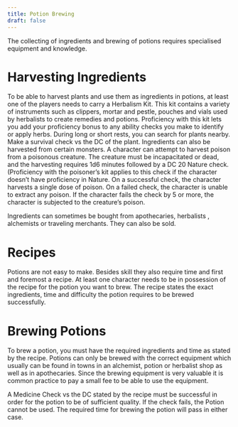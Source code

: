 ```yaml
---
title: Potion Brewing
draft: false
---
```


The collecting of ingredients and brewing of potions requires specialised equipment and knowledge.

# Harvesting Ingredients

To be able to harvest plants and use them as ingredients in potions, at least one of the players needs to carry a Herbalism Kit. This kit contains a variety of instruments such as clippers, mortar and pestle, pouches and vials used by herbalists to create remedies and potions. Proficiency with this kit lets you add your proficiency bonus to any ability checks you make to identify or apply herbs. 
During long or short rests, you can search for plants nearby. Make a survival check vs the DC of the plant.
Ingredients can also be harvested from certain monsters. A character can attempt to harvest poison from a poisonous creature. The creature must be incapacitated or dead, and the harvesting requires 1d6 minutes followed by a DC 20 Nature check. (Proficiency with the poisoner’s kit applies to this check if the character doesn’t have proficiency in Nature. On a successful check, the character harvests  a single dose of poison. On a failed check, the character is unable to extract any poison. If the character fails the check by 5 or more, the character is subjected to the creature’s poison.

Ingredients can sometimes be bought from apothecaries, herbalists , alchemists or traveling merchants. They can also be sold.

# Recipes

Potions are not easy to make. Besides skill they also require time and first and foremost a recipe. At least one character needs to be in possession of the recipe for the potion you want to brew. The recipe states the exact ingredients, time and difficulty the potion requires to be brewed successfully. 

# Brewing Potions

To brew a potion, you must have the required ingredients and time as stated by the recipe. Potions can only be brewed with the correct equipment which usually can be found in towns in an alchemist, potion or herbalist shop as well as in apothecaries. Since the brewing equipment is very valuable it is common practice to pay a small fee to be able to use the equipment.

A Medicine Check vs the DC stated by the recipe must be successful in order for the potion to be of sufficient quality. If the check fails, the Potion cannot be used. The required time for brewing the potion will pass in either case.